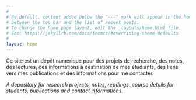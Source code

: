 ```yaml
---
#
# By default, content added below the "---" mark will appear in the home page
# between the top bar and the list of recent posts.
# To change the home page layout, edit the _layouts/home.html file.
# See: https://jekyllrb.com/docs/themes/#overriding-theme-defaults
#
layout: home
---
```


Ce site est un dépôt numérique pour des projets de recherche, des notes, des lectures, des informations à destination de mes étudiants, des liens vers mes publications et des informations pour me contacter.

<i>A depository for research projects, notes, readings, course details for students, publications and contact informations.</i>
